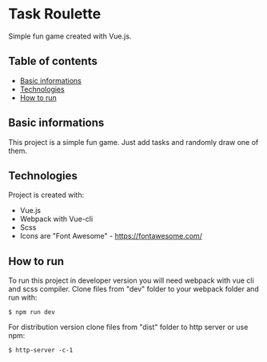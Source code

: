 # Task Roulette
Simple fun game created with Vue.js.

## Table of contents
* [Basic informations](#basic-informations)
* [Technologies](#technologies)
* [How to run](#how-to-run)

## Basic informations
This project is a simple fun game.
Just add tasks and randomly draw one of them.

## Technologies
Project is created with:
* Vue.js
* Webpack with Vue-cli
* Scss
* Icons are "Font Awesome" - https://fontawesome.com/

## How to run
To run this project in developer version you will need webpack with vue cli and scss compiler.
Clone files from "dev" folder to your webpack folder and run with:
```
$ npm run dev
```
For distribution version clone files from "dist" folder to http server or use npm:
```
$ http-server -c-1
```
